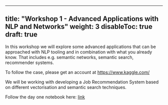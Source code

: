 
---
title: "Workshop 1 - Advanced Applications with NLP and Networks"
weight: 3
disableToc: true
draft: true
---

In this workshop we will explore some advanced applications that can be approached with NLP tooling and in combination with what you already know. That includes e.g. semantic networks, semantic search, recommender systems.


To follow the case, please get an account at https://www.kaggle.com/ 

We will be working with developing a Job Recommendation System based on different vectorisation and semantic search techniques.

Follow the day one notebook here: [link](https://colab.research.google.com/drive/1Sq6EzzlVyjWNSiE1xTJBJm8icTc5MQbn?usp=sharing)


<!---

 ## In class Notebooks

* R team [:::: HERE ::::](https://sds-aau.github.io/SDS-2021/workshops/2021/M2_2021_workshop_advanced.nb.html)

* Python team [:::: HERE ::::](https://colab.research.google.com/github/SDS-AAU/SDS-master/blob/master/M2/notebooks/W3_job_recommender_system.ipynb) 

--->

<!---
* [{{< awesome fas fa-laptop-code >}} Py Colab - With comments](https://colab.research.google.com/github/SDS-AAU/SDS-master/blob/master/M2/exercises/M2_W1_Elites.ipynb
)
--->

<!---
{{< tabs >}}

{{< tab name="Joint recordings">}}
  <h2>Assignment 1 handout</h2>
  {{< panopto  "https://panopto.aau.dk/Panopto/Pages/Embed.aspx?id=4b2660d2-790f-49cf-84be-ada900ea3083&autoplay=false&offerviewer=true&showtitle=true&showbrand=false&start=0&interactivity=all" >}}

{{< /tab >}}



{{< tab name="R Application">}}
<div>

  <h2>R: Recording</h2>
 
 coming soon

</div>
{{< /tab >}}



{{< tab name="Python Application">}}
<div>
  
  
  <h2>Python group recoding </h2>
  {{< panopto "https://panopto.aau.dk/Panopto/Pages/Embed.aspx?id=3c6006e6-e8e2-4ac4-a0a8-ada900ea85bc&autoplay=false&offerviewer=true&showtitle=true&showbrand=false&start=0&interactivity=all" >}}
</div>
{{< /tab >}}

{{< /tabs >}}
 --->

